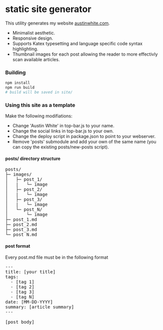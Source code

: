 # static site generator

This utility generates my website [austinwhite.com](austinwhite.com).

* Minimalist aesthetic.
* Responsive design.
* Supports Katex typesetting and language specific code syntax highlighting.
* Thumbnail images for each post allowing the reader to more effectivly scan available articles.

### Building

```bash
npm install
npm run build
# build will be saved in site/
```

### Using this site as a template

Make the following modifiations:
* Change 'Austin White' in top-bar.js to your name.
* Change the social links in top-bar.js to your own.
* Change the deploy script in package.json to point to your webserver.
* Remove 'posts' submodule and add your own of the same name (you can copy the existing posts/new-posts script).

#### posts/ directory structure
<pre>
posts/
├─ images/
│   ├─ post_1/
│   |   └─ image
│   ├─ post_2/
│   |   └─ image
│   ├─ post_3/
│   |   └─ image
│   └─ post_N/
│       └─ image
├─ post_1.md
├─ post_2.md
├─ post_3.md
└─ post_N.md
</pre>

#### post format
Every post.md file must be in the following format
<pre>
---
title: [your title]
tags:
  - [tag 1]
  - [tag 2]
  - [tag 3]
  - [tag N]
date: [MM-DD-YYYY]
summary: [article summary]
---

[post body]
</pre>
